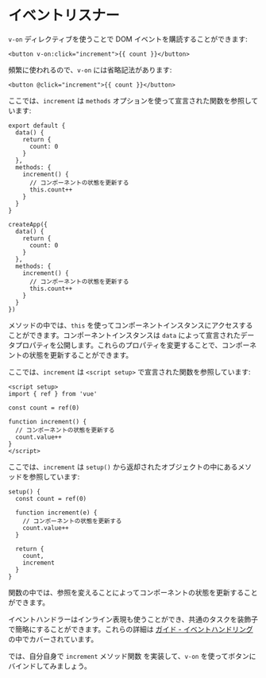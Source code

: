 # イベントリスナー

`v-on` ディレクティブを使うことで DOM イベントを購読することができます:

```vue-html
<button v-on:click="increment">{{ count }}</button>
```

頻繁に使われるので、`v-on` には省略記法があります:

```vue-html
<button @click="increment">{{ count }}</button>
```

<div class="options-api">

ここでは、`increment` は `methods` オプションを使って宣言された関数を参照しています:

<div class="sfc">

```js{7-12}
export default {
  data() {
    return {
      count: 0
    }
  },
  methods: {
    increment() {
      // コンポーネントの状態を更新する
      this.count++
    }
  }
}
```

</div>
<div class="html">

```js{7-12}
createApp({
  data() {
    return {
      count: 0
    }
  },
  methods: {
    increment() {
      // コンポーネントの状態を更新する
      this.count++
    }
  }
})
```

</div>

メソッドの中では、`this` を使ってコンポーネントインスタンスにアクセスすることができます。コンポーネントインスタンスは `data` によって宣言されたデータプロパティを公開します。これらのプロパティを変更することで、コンポーネントの状態を更新することができます。

</div>

<div class="composition-api">

<div class="sfc">

ここでは、`increment` は `<script setup>` で宣言された関数を参照しています:

```vue{6-9}
<script setup>
import { ref } from 'vue'

const count = ref(0)

function increment() {
  // コンポーネントの状態を更新する
  count.value++
}
</script>
```

</div>

<div class="html">

ここでは、`increment` は `setup()` から返却されたオブジェクトの中にあるメソッドを参照しています:

```js{$}
setup() {
  const count = ref(0)

  function increment(e) {
    // コンポーネントの状態を更新する
    count.value++
  }

  return {
    count,
    increment
  }
}
```

</div>

関数の中では、参照を変えることによってコンポーネントの状態を更新することができます。

</div>

イベントハンドラーはインライン表現も使うことができ、共通のタスクを装飾子で簡略にすることができます。これらの詳細は <a target="_blank" href="/guide/essentials/event-handling.html">ガイド - イベントハンドリング</a> の中でカバーされています。

では、自分自身で `increment` <span class="options-api">メソッド</span><span class="composition-api">関数</span> を実装して、`v-on` を使ってボタンにバインドしてみましょう。

